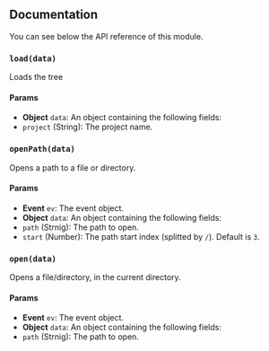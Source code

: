 ## Documentation
You can see below the API reference of this module.

### `load(data)`
Loads the tree

#### Params
- **Object** `data`: An object containing the following fields:
 - `project` (String): The project name.

### `openPath(data)`
Opens a path to a file or directory.

#### Params
- **Event** `ev`: The event object.
- **Object** `data`: An object containing the following fields:
 - `path` (Strnig): The path to open.
 - `start` (Number): The path start index (splitted by `/`). Default is `3`.

### `open(data)`
Opens a file/directory, in the current directory.

#### Params
- **Event** `ev`: The event object.
- **Object** `data`: An object containing the following fields:
 - `path` (Strnig): The path to open.

